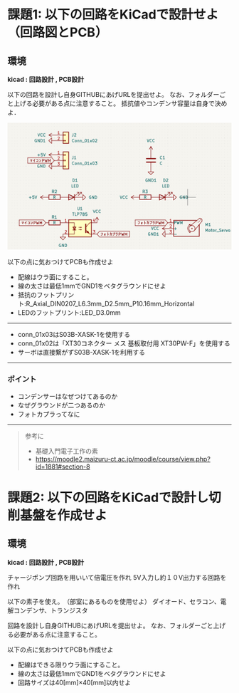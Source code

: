 # 課題1: 以下の回路をKiCadで設計せよ（回路図とPCB）

## 環境
**kicad : 回路設計 , PCB設計**

以下の回路を設計し自身GITHUBにあげURLを提出せよ。
なお、フォルダーごと上げる必要がある点に注意すること。
抵抗値やコンデンサ容量は自身で決めよ．

![Alt text](/特訓課題/素材/kairo1.png)

以下の点に気おつけてPCBも作成せよ
* 配線はウラ面にすること。
* 線の太さは最低1mmでGND1をベタグラウンドにせよ
* 抵抗のフットプリント:R_Axial_DIN0207_L6.3mm_D2.5mm_P10.16mm_Horizontal
* LEDのフットプリント:LED_D3.0mm
---
* conn_01x03はS03B-XASK-1を使用する
* conn_01x02は「XT30コネクター メス 基板取付用 XT30PW-F」を使用する
* サーボは直接繋がずS03B-XASK-1を利用する
---


### ポイント

* コンデンサーはなぜつけてあるのか
* なぜグラウンドが二つあるのか
* フォトカプラってなに

---
>参考に
>* 基礎入門電子工作の素
>* https://moodle2.maizuru-ct.ac.jp/moodle/course/view.php?id=1881#section-8

# 課題2: 以下の回路をKiCadで設計し切削基盤を作成せよ

## 環境
**kicad : 回路設計 , PCB設計**

チャージポンプ回路を用いいて倍電圧を作れ
5V入力し約１０V出力する回路を作れ

以下の素子を使え。　（部室にあるものを使用せよ）
ダイオード、セラコン、電解コンデンサ、トランジスタ

回路を設計し自身GITHUBにあげURLを提出せよ。
なお、フォルダーごと上げる必要がある点に注意すること。

以下の点に気おつけてPCBも作成せよ
* 配線はできる限りウラ面にすること。
* 線の太さは最低1mmでGND1をベタグラウンドにせよ
* 回路サイズは40[mm]×40[mm]以内せよ